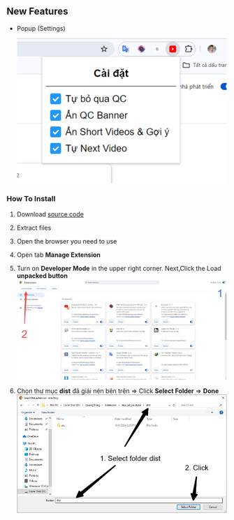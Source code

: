 ## New Features

-   Popup (Settings)

    ![popup](images/screenshot-20240611-100802.png)

### How To Install

1. Download [source code](https://github.com/quangtrong1506/skip_ad_youtube/archive/refs/heads/main.zip)

2. Extract files

3. Open the browser you need to use

4. Open tab <b>Manage Extension</b>

5. Turn on <b>Developer Mode</b> in the upper right corner. Next,Click the Load <b>unpacked button</b>
   ![helpers](/images//blob.jpg)
6. Chọn thư mục <b>dist</b> đã giải nén bên trên => Click <b>Select Folder</b> => <b>Done</b>
   ![helpers](/images//screenshot-20240611-104829.png)

